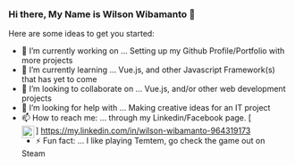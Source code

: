 ### Hi there, My Name is Wilson Wibamanto 👋
    
    

Here are some ideas to get you started:

- 🔭 I’m currently working on ... Setting up my Github Profile/Portfolio with more projects
- 🌱 I’m currently learning ... Vue.js, and other Javascript Framework(s) that has yet to come
- 👯 I’m looking to collaborate on ... Vue.js, and/or other web development projects
- 🤔 I’m looking for help with ... Making creative ideas for an IT project
- 📫 How to reach me: ... through my Linkedin/Facebook page.
     [<div syle="background-color: blue;"><img align="left" alt="codeSTACKr | LinkedIn" width="22px" src="https://cdn.jsdelivr.net/npm/simple-icons@v3/icons/linkedin.svg" /></div>] https://my.linkedin.com/in/wilson-wibamanto-964319173
- ⚡ Fun fact: ... I like playing Temtem, go check the game out on Steam
